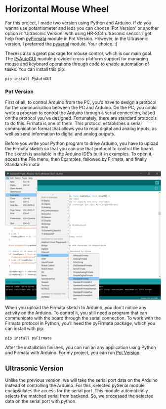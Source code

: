 # Horizontal Mouse Wheel

For this project, I made two version using Python and Arduino. If do you wanna use potantiometer and leds you can choose 'Pot Version' or another option is 'Ultrasonic Version' with using HR-SC4 ultrasonic sensor. I got help from [pyFirmata](https://pypi.org/project/pyFirmata/) module in Pot Version. However, in the Ultrasonic version, I preferred the [pyserial](https://pypi.org/project/pyserial/) module. Your choice. :)

There is also a great package for mouse control, which is our main goal. The [PyAutoGUI](https://pypi.org/project/PyAutoGUI/) module provides cross-platform support for managing mouse and keyboard operations through code to enable automation of tasks. You can install this pip:

```python
pip install PyAutoGUI
```

### Pot Version

First of all, to control Arduino from the PC, you’d have to design a protocol for the communication between the PC and Arduino. On the PC, you could write a program to control the Arduino through a serial connection, based on the protocol you’ve designed. Fortunately, there are standard protocols to do this. Firmata is one of them. This protocol establishes a serial communication format that allows you to read digital and analog inputs, as well as send information to digital and analog outputs.

Before you write your Python program to drive Arduino, you have to upload the Firmata sketch so that you can use that protocol to control the board. The sketch is available in the Arduino IDE’s built-in examples. To open it, access the File menu, then Examples, followed by Firmata, and finally StandardFirmata:

![alt text](https://github.com/oreitor/HorizontalMouseWheel/blob/master/StandartFirmata.png)

When you upload the Firmata sketch to Arduino, you don't notice any activity on the Arduino. To control it, you still need a program that can communicate with the board through the serial connection. To work with the Firmata protocol in Python, you’ll need the pyFirmata package, which you can install with pip:

```python
pip install pyFirmata
```
After the installation finishes, you can run an any application using Python and Firmata with Arduino. For my project, you can run [Pot Version](https://github.com/oreitor/HorizontalMouseWheel/blob/master/PotVersion.py).

## Ultrasonic Version

Unlike the previous version, we will take the serial port data on the Arduino instead of controlling the Arduino. For this, selected pySerial module encapsulates the access for the serial port. This module automatically selects the matched serial from backend. So, we processed the selected data on the serial port with python.
